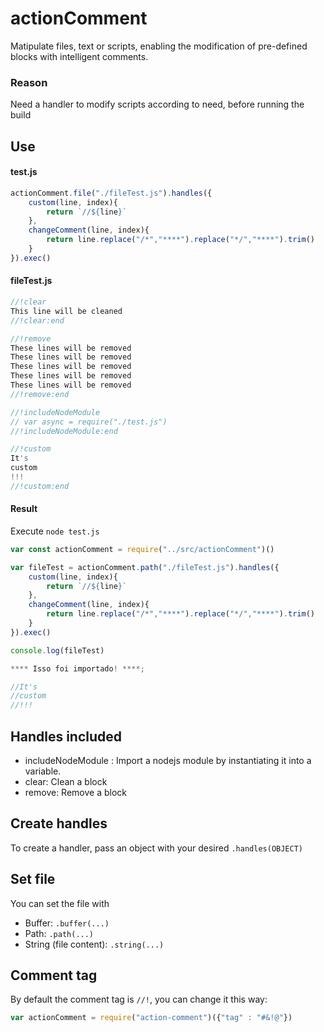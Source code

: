 # actionComment
Matipulate files, text or scripts, enabling the modification of pre-defined blocks with intelligent comments.

### Reason
Need a handler to modify scripts according to need, before running the build

## Use
#### test.js
```javascript
actionComment.file("./fileTest.js").handles({
    custom(line, index){
        return `//${line}`
    },
    changeComment(line, index){
        return line.replace("/*","****").replace("*/","****").trim()
    }
}).exec()
```

#### fileTest.js
```javascript
//!clear
This line will be cleaned
//!clear:end

//!remove
These lines will be removed
These lines will be removed
These lines will be removed
These lines will be removed
These lines will be removed
//!remove:end

//!includeNodeModule
// var async = require("./test.js")
//!includeNodeModule:end

//!custom
It's 
custom
!!!
//!custom:end
```

#### Result
Execute `node test.js`
```javascript
var const actionComment = require("../src/actionComment")()

var fileTest = actionComment.path("./fileTest.js").handles({
    custom(line, index){
        return `//${line}`
    },
    changeComment(line, index){
        return line.replace("/*","****").replace("*/","****").trim()
    }
}).exec()

console.log(fileTest)

**** Isso foi importado! ****;

//It's 
//custom
//!!!
```


## Handles included
 - includeNodeModule : Import a nodejs module by instantiating it into a variable.
 - clear: Clean a block 
 - remove: Remove a block 

## Create handles

To create a handler, pass an object with your desired `.handles(OBJECT)`

## Set file
You can set the file with
 - Buffer: `.buffer(...)`
 - Path: `.path(...)`
 - String (file content): `.string(...)`

## Comment tag
By default the comment tag is `//!`, you can change it this way:
```javascript
var actionComment = require("action-comment")({"tag" : "#&!@"})
```